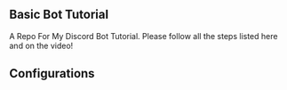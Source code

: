 <!DOCTYPE html>
<html>
<body>

<h2>Basic Bot Tutorial</h2>

<p>A Repo For My Discord Bot Tutorial. Please follow all the steps listed here and on the video!</p>

<h2>Configurations</h2>

</body>
</html>
